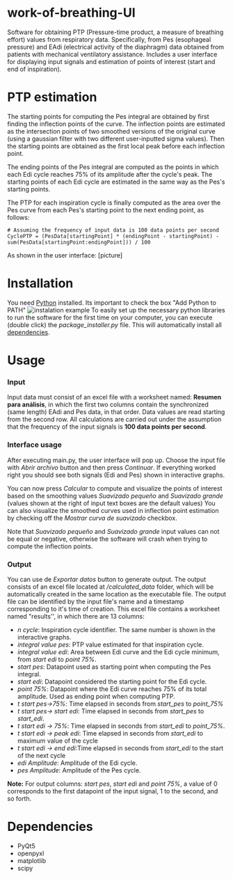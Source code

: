 # work-of-breathing-UI
Software for obtaining PTP (Pressure-time product, a measure of breathing effort) values from respiratory data. Specifically, from Pes (esophageal pressure) and EAdi (electrical activity of the diaphragm) data obtained from patients with mechanical ventilatory assistance. Includes a user interface for displaying input signals and estimation of points of interest (start and end of inspiration).
 
# PTP estimation
The starting points for computing the Pes integral are obtained by first finding the inflection points of the curve. The inflection points are estimated as the intersection points of two smoothed versions of the original curve (using a gaussian filter with two different user-inputted sigma values). Then the starting points are obtained as the first local peak before each inflection point. 
 
The ending points of the Pes integral are computed as the points in which each Edi cycle reaches 75% of its amplitude after the cycle's peak. The starting points of each Edi cycle are estimated in the same way as the Pes's starting points.
 
The PTP for each inspiration cycle is finally computed as the area over the Pes curve from each Pes's starting point to the next ending point, as follows:
```
# Assuming the frequency of input data is 100 data points per second
CyclePTP = (PesData[startingPoint] * (endingPoint - startingPoint) - sum(PesData[startingPoint:endingPoint])) / 100
```
As shown in the user interface:
[picture]
 
# Installation
You need [Python](https://www.python.org/) installed. Its important to check the box "Add Python to PATH"
 ![instalation example](./src/instalation.jpg?raw=true)
To easily set up the necessary python libraries to run the software for the first time on your computer, you can execute (double click) the _package_installer.py_ file. This will automatically install all [dependencies](#dependencies).
# Usage
### Input
Input data must consist of an excel file with a worksheet named: **Resumen para análisis**, in which the first two columns contain the synchronized (same length) EAdi and Pes data, in that order. Data values are read starting from the second row. All calculations are carried out under the assumption that the frequency of the input signals is **100 data points per second**.
### Interface usage
After executing main.py, the user interface will pop up. Choose the input file with *Abrir archivo* button and then press *Continuar*. If everything worked right you should see both signals (Edi and Pes) shown in interactive graphs.
 
You can now press _Calcular_ to compute and visualize the points of interest based on the smoothing values *Suavizado pequeño* and *Suavizado grande* (values shown at the right of input text boxes are the default values) You can also visualize the smoothed curves used in inflection point estimation by checking off the *Mostrar curva de suavizado* checkbox.
 
Note that *Suavizado pequeño* and *Suavizado grande* input values can not be equal or negative, otherwise the software will crash when trying to compute the inflection points.
### Output
You can use de *Exportar datos* button to generate output. The output consists of an excel file located at _/calculated_data_ folder, which will be automatically created in the same location as the executable file. The output file can be identified by the input file's name and a timestamp corresponding to it's time of creation. This excel file contains a worksheet named "results'', in which there are 13 columns:
* _n cycle_: Inspiration cycle identifier. The same number is shown in the interactive graphs.
* _integral value pes_: PTP value estimated for that inspiration cycle.
* _integral value edi_: Area between Edi curve and the Edi cycle minimum, from _start edi_ to _point 75%_.
* _start pes_: Datapoint used as starting point when computing the Pes integral.
* _start edi_: Datapoint considered the starting point for the Edi cycle.
* _point 75%_: Datapoint where the Edi curve reaches 75% of its total amplitude. Used as ending point when computing PTP.
* _t start pes->75%_: Time elapsed in seconds from _start_pes_ to _point_75%_
* _t start pes-> start edi_: Time elapsed in seconds from _start_pes_ to _start_edi_.
* _t start edi -> 75%_: Time elapsed in seconds from _start_edi_ to _point_75%_.
* _t start edi -> peak edi_:  Time elapsed in seconds from _start_edi_ to maximum value of the cycle
* _t start edi -> end edi_:Time elapsed in seconds from _start_edi_ to the start of the next cycle
* _edi Amplitude_: Amplitude of the Edi cycle.
* _pes Amplitude_: Amplitude of the Pes cycle.

**Note:** For output columns: _start pes_,  _start edi_ and _point 75%_, a value of 0 corresponds to the first datapoint of the input signal, 1 to the second, and so forth.
# Dependencies
* PyQt5
* openpyxl
* matplotlib
* scipy
 
 
